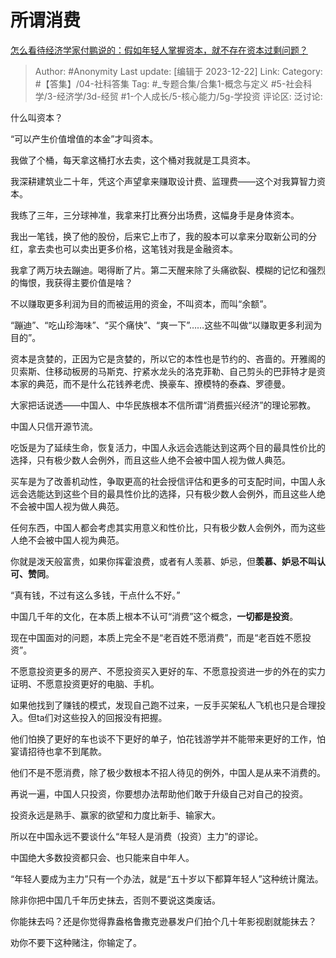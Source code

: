 # 所谓消费
[怎么看待经济学家付鹏说的：假如年轻人掌握资本，就不存在资本过剩问题？](https://www.zhihu.com/question/635463419/answer/3331819406)

> Author: #Anonymity
> Last update: [编辑于 2023-12-22]
> Link:
> Category: #【答集】/04-社科答集 
> Tag: #_专题合集/合集1-概念与定义 #5-社会科学/3-经济学/3d-经贸  #1-个人成长/5-核心能力/5g-学投资 
> 评论区:
> 泛讨论:

什么叫资本？

“可以产生价值增值的本金”才叫资本。

我做了个桶，每天拿这桶打水去卖，这个桶对我就是工具资本。

我深耕建筑业二十年，凭这个声望拿来赚取设计费、监理费——这个对我算智力资本。

我练了三年，三分球神准，我拿来打比赛分出场费，这幅身手是身体资本。

我出一笔钱，换了他的股份，后来它上市了，我的股本可以拿来分取新公司的分红，拿去卖也可以卖出更多价格，这笔钱对我是金融资本。

我拿了两万块去蹦迪。喝得断了片。第二天醒来除了头痛欲裂、模糊的记忆和强烈的悔恨，我获得主要价值是啥？

不以赚取更多利润为目的而被运用的资金，不叫资本，而叫“余额”。

“蹦迪”、“吃山珍海味”、“买个痛快”、“爽一下”……这些不叫做“以赚取更多利润为目的”。

资本是贪婪的，正因为它是贪婪的，所以它的本性也是节约的、吝啬的。开雅阁的贝索斯、住移动板房的马斯克、拧紧水龙头的洛克菲勒、自己剪头的巴菲特才是资本家的典范，而不是什么花钱养老虎、换豪车、撩模特的泰森、罗德曼。

大家把话说透——中国人、中华民族根本不信所谓“消费振兴经济”的理论邪教。

中国人只信开源节流。

  

吃饭是为了延续生命，恢复活力，中国人永远会选能达到这两个目的最具性价比的选择，只有极少数人会例外，而且这些人绝不会被中国人视为做人典范。

买车是为了改善机动性，争取更高的社会授信评估和更多的可支配时间，中国人永远会选能达到这些个目的最具性价比的选择，只有极少数人会例外，而且这些人绝不会被中国人视为做人典范。

任何东西，中国人都会考虑其实用意义和性价比，只有极少数人会例外，而为这些人绝不会被中国人视为典范。

你就是泼天般富贵，如果你挥霍浪费，或者有人羡慕、妒忌，但**羡慕、妒忌不叫认可、赞同**。

“真有钱，不过有这么多钱，干点什么不好。”

中国几千年的文化，在本质上根本不认可“消费”这个概念，**一切都是投资**。

现在中国面对的问题，本质上完全不是“老百姓不愿消费”，而是“老百姓不愿投资”。

不愿意投资更多的房产、不愿投资买入更好的车、不愿意投资进一步的外在的实力证明、不愿意投资更好的电脑、手机。

如果他找到了赚钱的模式，发现自己跑不过来，一反手买架私人飞机也只是合理投入。但ta们对这些投入的回报没有把握。

他们怕换了更好的车也谈不下更好的单子，怕花钱游学并不能带来更好的工作，怕宴请招待也拿不到尾款。

他们不是不愿消费，除了极少数根本不招人待见的例外，中国人是从来不消费的。

再说一遍，中国人只投资，你要想办法帮助他们敢于升级自己对自己的投资。

投资永远是熟手、赢家的欲望和力度比新手、输家大。

所以在中国永远不要谈什么“年轻人是消费（投资）主力”的谬论。

中国绝大多数投资都只会、也只能来自中年人。

“年轻人要成为主力”只有一个办法，就是“五十岁以下都算年轻人”这种统计魔法。

除非你把中国几千年历史抹去，否则不要说这类废话。

你能抹去吗？还是你觉得靠盎格鲁撒克逊暴发户们拍个几十年影视剧就能抹去？

劝你不要下这种赌注，你输定了。
